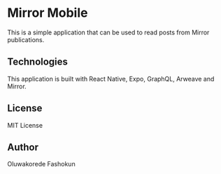 # Mirror Mobile

This is a simple application that can be used to read posts from Mirror publications.

## Technologies

This application is built with React Native, Expo, GraphQL, Arweave and Mirror.

## License

MIT License

## Author

Oluwakorede Fashokun
